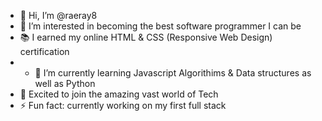 - 👋 Hi, I’m @raeray8
- 👀 I’m interested in becoming the best software programmer I can be
- 📚 I earned my online HTML & CSS (Responsive Web Design) certification
- - 🌱 I’m currently learning Javascript Algorithims & Data structures as well as Python
- 💞️ Excited to join the amazing vast world of Tech
- ⚡ Fun fact: currently working on my first full stack

<!---
raeray8/raeray8 is a ✨ special ✨ repository because its `README.md` (this file) appears on your GitHub profile.
You can click the Preview link to take a look at your changes.
--->
